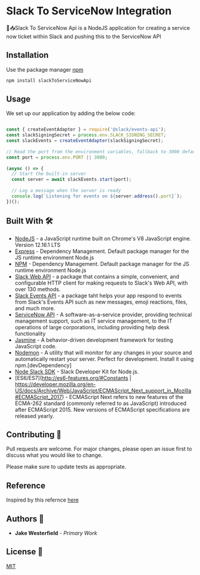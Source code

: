 # Slack To ServiceNow Integration

📲📥Slack To ServiceNow Api is a NodeJS application for creating a service now ticket within Slack and pushing this to the ServiceNow API

## Installation

Use the package manager [npm](https://docs.npmjs.com/getting-started/) 

```bash
npm install slackToServiceNowApi
```

## Usage

We set up our application by adding the below code:

```javascript

const { createEventAdapter } = require('@slack/events-api');
const slackSigningSecret = process.env.SLACK_SIGNING_SECRET;
const slackEvents = createEventAdapter(slackSigningSecret);
 
// Read the port from the environment variables, fallback to 3000 default.
const port = process.env.PORT || 3000;
 
(async () => {
  // Start the built-in server
  const server = await slackEvents.start(port);
 
  // Log a message when the server is ready
  console.log(`Listening for events on ${server.address().port}`);
})();


```

## Built With :hammer_and_wrench:

* [NodeJS](https://nodejs.org/en/docs/) - a JavaScript runtime built on Chrome's V8 JavaScript engine. Version 12.16.1 LTS
* [Express](https://expressjs.com/en/starter/installing.html) - Dependency Management. Default package manager for the JS runtime environment Node.js
* [NPM](https://docs.npmjs.com/) - Dependency Management. Default package manager for the JS runtime environment Node.js
* [Slack Web API](https://www.npmjs.com/package/@slack/web-api) - a package that contains a simple, convenient, and configurable HTTP client for making requests to Slack's Web API, with over 130 methods.
* [Slack Events API](https://www.npmjs.com/package/@slack/events-api) - a package taht helps your app respond to events from Slack's Events API such as new messages, emoji reactions, files, and much more.
* [ServiceNow API](https://developer.servicenow.com/app.do#!/home) - A software-as-a-service provider, providing technical management support, such as IT service management, to the IT operations of large corporations, including providing help desk functionality
* [Jasmine](https://jasmine.github.io/setup/nodejs.html) - A behavior-driven development framework for testing JavaScript code.
* [Nodemon](https://github.com/remy/nodemon#nodemon) - A utility that will monitor for any changes in your source and automatically restart your server. Perfect for development. Install it using npm.[devDependency]
* [Node Slack SDK](https://github.com/slackapi/node-slack-sdk) - Slack Developer Kit for Node.js.
* [ES6/ES7](http://es6-features.org/#Constants | https://developer.mozilla.org/en-US/docs/Archive/Web/JavaScript/ECMAScript_Next_support_in_Mozilla#ECMAScript_2017) - ECMAScript Next refers to new features of the ECMA-262 standard (commonly referred to as JavaScript) introduced after ECMAScript 2015. New versions of ECMAScript specifications are released yearly.

## Contributing :open_hands:
Pull requests are welcome. For major changes, please open an issue first to discuss what you would like to change.

Please make sure to update tests as appropriate.

## Reference
Inspired by this refernce [here](https://medium.com/@JeffManville/how-to-integrate-servicenow-slacks-slash-commands-ecbddaa7a96a)

## Authors :book:
* **Jake Westerfield** - *Primary Work*

## License :microscope:
[MIT](https://choosealicense.com/licenses/mit/)